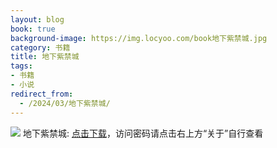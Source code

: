 ```yaml
---
layout: blog
book: true
background-image: https://img.locyoo.com/book地下紫禁城.jpg
category: 书籍
title: 地下紫禁城
tags:
- 书籍
- 小说
redirect_from:
  - /2024/03/地下紫禁城/
---
```

![](https://img.locyoo.com/book地下紫禁城.jpg)
地下紫禁城: <a name = "ref1" href="https://url18.ctfile.com/f/50983618-1268598271-688768?p=3619">点击下载</a>，访问密码请点击右上方“关于”自行查看